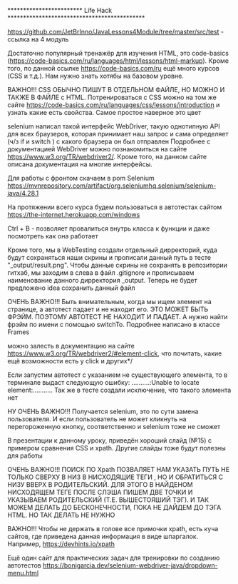 ************************ Life Hack ********************************************

https://github.com/JetBrInno/JavaLessons4Module/tree/master/src/test - ссылка на 4 модуль 

Достаточно популярный тренажёр для изучения HTML, это code-basics
(https://code-basics.com/ru/languages/html/lessons/html-markup). Кроме того, по данной ссылке 
https://code-basics.com/ru ещё много курсов (CSS и т.д.). Нам нужно знать хотябы на базовом уровне.

ВАЖНО!!! CSS ОБЫЧНО ПИШУТ В ОТДЕЛЬНОМ ФАЙЛЕ, НО МОЖНО И ТАКЖЕ В ФАЙЛЕ с HTML. Потренироваться с CSS можно на
том же сайте https://code-basics.com/ru/languages/css/lessons/introduction и узнать какие есть свойства.
Самое простое наверное это цвет

selenium написал такой интерфейс WebDriver, такую однотипную API для всех браузеров, которая принимает наш 
запрос и сама определяет (ч/з if и switch ) с какого браузера он был отправлен
Подробнее с документацией WebDriver можно познакомиться на сайте https://www.w3.org/TR/webdriver2/. 
Кроме того, на данном сайте описана документация на многие интерфейсы.

Для работы с фронтом скачаем в pom Selenium https://mvnrepository.com/artifact/org.seleniumhq.selenium/selenium-java/4.28.1

На протяжении всего курса будем пользоваться в автотестах сайтом https://the-internet.herokuapp.com/windows

Ctrl + B - позволяет провалиться внутрь класса к функции и даже посмотреть как она работает

Кроме того, мы в WebTesting создали отдельный дирректорий, куда будут сохраняться наши скрины и
прописали данный путь в тесте "_output/result.png".
Чтобы данные скрины не сохранять в репозитории гитхаб, мы заходим в слева в файл .gitignore и прописываем
наименование данного дирректория _output. Теперь не будет предложено idea сохранить данный файл

ОЧЕНЬ ВАЖНО!!! Быть внимательным, когда мы ищем элемент на странице, а автотест падает и не находит его. ЭТО МОЖЕТ
БЫТЬ ФРЭЙМ. ПОЭТОМУ АВТОТЕСТ НЕ НАХОДИТ И ПАДАЕТ. А нужно найти фрэйм по имени с помощью switchTo.
Подробнее написано в классе Frames

можно залесть в документацию на сайте https://www.w3.org/TR/webdriver2/#element-click, что
почитать, какие ещё возможности есть у click и других*/

Если запустим автотест с указанием не существующего элемента, то в терминале выдаст следующую ошибку:
..........:Unable to locate element:........... Так же в тесте создали исключение, что такого элемента нет

НУ ОЧЕНЬ ВАЖНО!!! Получается selenium, это по сути замена пользователя. И если пользователь не может кликнуть
на перегороженную кнопку, соответственно и selenium тоже не сможет

В презентации к данному уроку, приведён хороший слайд (№15) с примером сравнения CSS и xpath. Другие слайды тоже
будут полезны для работы

ОЧЕНЬ ВАЖНО!!! ПОИСК ПО Xpath ПОЗВАЛЯЕТ НАМ УКАЗАТЬ ПУТЬ НЕ ТОЛЬКО СВЕРХУ В НИЗ В НИСХОДЯЩИЕ ТЕГИ , НО И
ОБРАТИТЬСЯ С НИЗУ ВВЕРХ В РОДИТЕЛЬСКИЙ. ДЛЯ ЭТОГО В НАЙДЕНОМ НИСХОДЯЩЕМ ТЕГЕ ПОСЛЕ СЛЭША ПИШЕМ ДВЕ ТОЧКИ
И УКАЗЫВАЕМ РОДИТЕЛЬСКИЙ (Т.Е. ВЫШЕСТОЯШИЙ ТЭГ). И ТАК МОЖЕМ ДЕЛАТЬ ДО БЕСКОНЕЧНОСТИ, ПОКА НЕ ДАЙДЕМ ДО
ТЭГА HTML. НО ТАК ДЕЛАТЬ НЕ НУЖНО

ВАЖНО!!! Чтобы не держать в голове все примочки xpath, есть куча сайтов, где приведена данная информация
в виде шпаргалок. Например, https://devhints.io/xpath

Ещё один сайт для практических задач для тренировки по созданию автотестов 
https://bonigarcia.dev/selenium-webdriver-java/dropdown-menu.html



